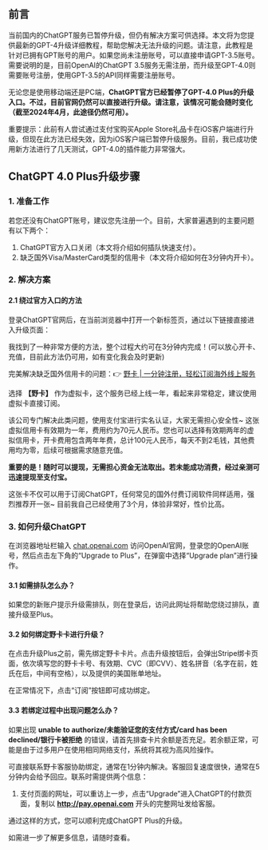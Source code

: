 ## 前言

当前国内的ChatGPT服务已暂停升级，但仍有解决方案可供选择。本文将为您提供最新的GPT-4升级详细教程，帮助您解决无法升级的问题。请注意，此教程是针对已拥有GPT账号的用户。如果您尚未注册账号，可以直接申请GPT-3.5账号。需要说明的是，目前OpenAI的ChatGPT 3.5服务无需注册，而升级至GPT-4.0则需要账号注册，使用GPT-3.5的API同样需要注册账号。

无论您是使用移动端还是PC端，**ChatGPT官方已经暂停了GPT-4.0 Plus的升级入口。不过，目前官网仍然可以直接进行升级。请注意，该情况可能会随时变化（截至2024年4月，此途径仍然可用）。**

重要提示：此前有人尝试通过支付宝购买Apple Store礼品卡在iOS客户端进行升级，但现在此方法已经失效，因为iOS客户端已暂停升级服务。目前，我已成功使用新方法进行了几天测试，GPT-4.0的插件能力非常强大。

## ChatGPT 4.0 Plus升级步骤

### 1. 准备工作

若您还没有ChatGPT账号，建议您先注册一个。目前，大家普遍遇到的主要问题有以下两个：

1. ChatGPT官方入口关闭（本文将介绍如何插队快速支付）。
2. 缺乏国外Visa/MasterCard类型的信用卡（本文将介绍如何在3分钟内开卡）。

### 2. 解决方案

#### 2.1 绕过官方入口的方法

登录ChatGPT官网后，在当前浏览器中打开一个新标签页，通过以下链接直接进入升级页面：

我找到了一种非常方便的方法，整个过程大约可在3分钟内完成！(可以放心开卡、充值，目前此方法仍可用，如有变化我会及时更新)

完美解决缺乏国外信用卡的问题：👉 [野卡 | 一分钟注册，轻松订阅海外线上服务](https://bit.ly/bewildcard)

选择 **【野卡】** 作为虚拟卡，这个服务已经上线一年，看起来非常稳定，建议使用虚拟卡直接订阅。

该公司专门解决此类问题，使用支付宝进行实名认证，大家无需担心安全性~ 这张虚拟信用卡有效期为一年，费用约为70元人民币。您也可以选择有效期两年的虚拟信用卡，开卡费用包含两年年费，总计100元人民币，每天不到2毛钱，其他费用均为零，后续可根据需求随意充值。

**重要的是！随时可以提现，无需担心资金无法取出。若未能成功消费，经过亲测可迅速提现至支付宝。**

这张卡不仅可以用于订阅ChatGPT，任何常见的国外付费订阅软件同样适用，强烈推荐开一张~ 目前我自己已经使用了3个月，体验非常好，性价比高。

### 3. 如何升级ChatGPT

在浏览器地址栏输入 [chat.openai.com](https://chat.openai.com) 访问OpenAI官网，登录您的OpenAI账号，然后点击左下角的“Upgrade to Plus”，在弹窗中选择“Upgrade plan”进行操作。

#### 3.1 如需排队怎么办？

如果您的新账户提示升级需排队，则在登录后，访问此网址将帮助您绕过排队，直接升级至Plus。

#### 3.2 如何绑定野卡卡进行升级？

在点击升级Plus之前，需先绑定野卡卡片。点击升级按钮后，会弹出Stripe绑卡页面，依次填写您的野卡卡号、有效期、CVC（即CVV）、姓名拼音（名字在前，姓氏在后，中间有空格），以及提供的美国账单地址。

在正常情况下，点击“订阅”按钮即可成功绑定。

#### 3.3 若绑定过程中出现问题怎么办？

如果出现 **unable to authorize/未能验证您的支付方式/card has been declined/银行卡被拒绝** 的错误，请首先排查卡片余额是否充足。若余额正常，可能是由于过多用户在使用相同网络支付，系统将其视为高风险操作。

可直接联系野卡客服协助绑定，通常在1分钟内解决。客服回复速度很快，通常在5分钟内会给予回应。联系时需提供两个信息：

1. 支付页面的网址，可以重访上一步，点击“Upgrade”进入ChatGPT的付款页面，复制以 **http://pay.openai.com** 开头的完整网址发给客服。

通过这样的方式，您可以顺利完成ChatGPT Plus的升级。

如需进一步了解更多信息，请随时查看。